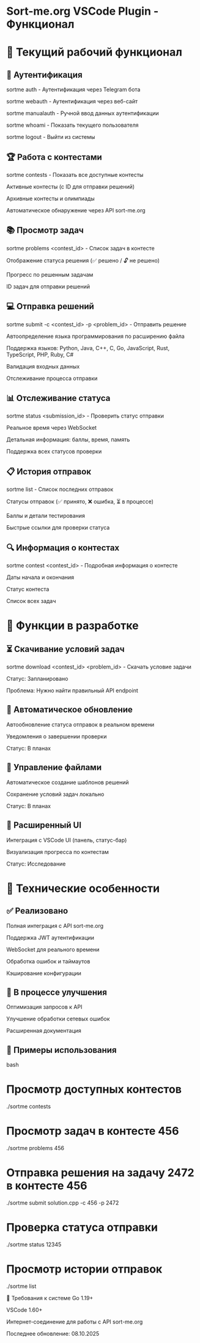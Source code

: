 # Sort-me.org VSCode Plugin - Функционал
# 🎯 Текущий рабочий функционал
## 🔐 Аутентификация
sortme auth - Аутентификация через Telegram бота

sortme webauth - Аутентификация через веб-сайт

sortme manualauth - Ручной ввод данных аутентификации

sortme whoami - Показать текущего пользователя

sortme logout - Выйти из системы

## 🏆 Работа с контестами
sortme contests - Показать все доступные контесты

Активные контесты (с ID для отправки решений)

Архивные контесты и олимпиады

Автоматическое обнаружение через API sort-me.org

## 📚 Просмотр задач
sortme problems <contest_id> - Список задач в контесте

Отображение статуса решения (✅ решено / 🔓 не решено)

Прогресс по решенным задачам

ID задач для отправки решений

## 💻 Отправка решений
sortme submit <file> -c <contest_id> -p <problem_id> - Отправить решение

Автоопределение языка программирования по расширению файла

Поддержка языков: Python, Java, C++, C, Go, JavaScript, Rust, TypeScript, PHP, Ruby, C#

Валидация входных данных

Отслеживание процесса отправки

## 📊 Отслеживание статуса
sortme status <submission_id> - Проверить статус отправки

Реальное время через WebSocket

Детальная информация: баллы, время, память

Поддержка всех статусов проверки

## 📋 История отправок
sortme list - Список последних отправок

Статусы отправок (✅ принято, ❌ ошибка, ⏳ в процессе)

Баллы и детали тестирования

Быстрые ссылки для проверки статуса

## 🔍 Информация о контестах
sortme contest <contest_id> - Подробная информация о контесте

Даты начала и окончания

Статус контеста

Список всех задач

# 🚧 Функции в разработке
## ⏳ Скачивание условий задач
sortme download <contest_id> <problem_id> - Скачать условие задачи

Статус: Запланировано

Проблема: Нужно найти правильный API endpoint

## 🔄 Автоматическое обновление
Автообновление статуса отправок в реальном времени

Уведомления о завершении проверки

Статус: В планах

## 📁 Управление файлами
Автоматическое создание шаблонов решений

Сохранение условий задач локально

Статус: В планах

## 🎨 Расширенный UI
Интеграция с VSCode UI (панель, статус-бар)

Визуализация прогресса по контестам

Статус: Исследование

# 🔧 Технические особенности
## ✅ Реализовано
Полная интеграция с API sort-me.org

Поддержка JWT аутентификации

WebSocket для реального времени

Обработка ошибок и таймаутов

Кэширование конфигурации

## 🔄 В процессе улучшения
Оптимизация запросов к API

Улучшение обработки сетевых ошибок

Расширенная документация

## 📝 Примеры использования
bash
# Просмотр доступных контестов
./sortme contests

# Просмотр задач в контесте 456
./sortme problems 456

# Отправка решения на задачу 2472 в контесте 456
./sortme submit solution.cpp -c 456 -p 2472

# Проверка статуса отправки
./sortme status 12345

# Просмотр истории отправок
./sortme list

🔄 Требования к системе
Go 1.19+

VSCode 1.60+

Интернет-соединение для работы с API sort-me.org

Последнее обновление: 08.10.2025

